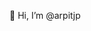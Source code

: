 👋 Hi, I’m @arpitjp

<!---
arpitjp/arpitjp is a ✨ special ✨ repository because its `README.md` (this file) appears on your GitHub profile.
You can click the Preview link to take a look at your changes.
--->
